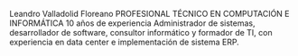 Leandro Valladolid Floreano
PROFESIONAL TÉCNICO EN COMPUTACIÓN E INFORMÁTICA
10 años de experiencia
Administrador de sistemas, desarrollador de software, consultor informático y
formador de TI, con experiencia en data center e implementación de sistema
ERP.

